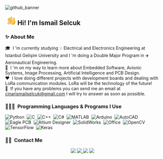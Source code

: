 ![github_banner](https://user-images.githubusercontent.com/74931027/157998937-0c70d39f-0140-4c5c-90af-f101d91c3c2f.gif)

<img alt="Night Coding" src="./pictures/Hand%20Wave.gif" width='40' align="left"/><h2>Hi! I'm Ismail Selcuk</h2>

### ✨&nbsp;About Me

🎓 &nbsp;I 'm currently studying 💡 Electrical and Electronics Engineering at Istanbul Gelişim University and I 'm doing a Double Major Program in ✈️ Aeronautical Engineering.\
👾 &nbsp;I 'm on my way to learn more about Embedded Software, Avionic Systems, Image Processing, Artificial Intelligence and PCB Design.\
❤️ &nbsp;I love doing different projects with development boards and dealing with LoRa communication modules. LoRa will be the technology of the future!\
📧 &nbsp;If you have any problems you can send me an email at cinarismailselcuk@gmail.com I will try to answer as soon as possible.

### 👨🏻‍💻 &nbsp;Programming Languages & Programs I Use
![Python](https://img.shields.io/badge/-Python-05122A?style=flat&logo=python)&nbsp;
![C](https://img.shields.io/badge/-C-05122A?style=flat&logo=C&logoColor=A8B9CC)&nbsp;
![C++](https://img.shields.io/badge/-C++-05122A?style=flat&logo=C%2B%2B&logoColor=00599C)&nbsp;
![C#](https://img.shields.io/badge/-C_Sharp-05122A?style=flat&logo=csharp)&nbsp;
![MATLAB](https://img.shields.io/badge/-MATLAB-05122A?style=flat&logo=wolframmathematica)&nbsp;
![Arduino](https://img.shields.io/badge/-Arduino%20IDE-05122A?style=flat&logo=arduino)&nbsp;
![AutoCAD](https://img.shields.io/badge/-AutoCAD-05122A?style=flat&logo=autodesk)&nbsp;
![Eagle PCB](https://img.shields.io/badge/-Autodesk%20Eagle-05122A?style=flat&logo=adobe)&nbsp;
![Altium Designer](https://img.shields.io/badge/-Altium%20Designer-05122A?style=flat&logo=altiumdesigner)&nbsp;
![SolidWorks](https://img.shields.io/badge/-SolidWorks-05122A?style=flat&logo=solid)&nbsp;
![Office](https://img.shields.io/badge/-Office-05122A?style=flat&logo=microsoftoffice)&nbsp;
![OpenCV](https://img.shields.io/badge/-OpenCV-05122A?style=flat&logo=opencv)&nbsp;
![TensorFlow](https://img.shields.io/badge/-TensorFlow-05122A?style=flat&logo=tensorflow)&nbsp;
![Keras](https://img.shields.io/badge/-Keras-05122A?style=flat&logo=keras)&nbsp;

### 🤝🏻 &nbsp;Contact Me

<p align="center">
<a href="mailto:cinarismailselcuk@gmail.com"><img src="https://img.shields.io/badge/-cinarismailselcuk@gmail.com-D14836?style=flat&logo=Gmail&logoColor=white"/></a>
<a href="https://www.linkedin.com/in/ismailselcukcinar/"><img src="https://img.shields.io/badge/-%C4%B0smail%20Sel%C3%A7uk%20%C3%87%C4%B1nar-0077B5?style=flat&logo=Linkedin&logoColor=white%22"/</a>
<a href="https://instagram.com/ismail_selcuks"><img src="https://img.shields.io/badge/-@ismail__selcuks_-E4405F?style=flat&logo=Instagram&logoColor=white"/></a>
<a href="https://twitter.com/ismail_selcuks"><img src="https://img.shields.io/badge/-@ismail__selcuks_-1976c2?style=flat&logo=Twitter&logoColor=white"/></a>
</p>
